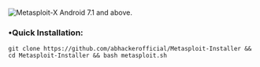 #
![Metasploit-X](https://user-images.githubusercontent.com/63346676/90892133-7693e100-e3da-11ea-96e3-9635bd3b8f37.jpeg)
Android 7.1 and above.

### •Quick Installation:

```
git clone https://github.com/abhackerofficial/Metasploit-Installer && cd Metasploit-Installer && bash metasploit.sh
```
